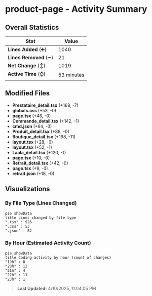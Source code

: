 # product-page - Activity Summary 

## Overall Statistics

| Stat                   | Value                                                             |
| ---------------------- | ----------------------------------------------------------------- |
| **Lines Added** (➕)   | 1040                                          |
| **Lines Removed** (➖) | 21                                        |
| **Net Change** (↕)    | 1019                |
| **Active Time** (⌚)   | 53 minutes |


## Modified Files
- **Prestataire_detail.tsx** (+168, -7)
- **globals.css** (+53, -0)
- **page.tsx** (+48, -0)
- **Commande_detail.tsx** (+142, -1)
- **cmd.json** (+64, -0)
- **Produit_detail.tsx** (+88, -0)
- **Boutique_detail.tsx** (+198, -11)
- **layout.tsx** (+28, -0)
- **layout.tsx** (+52, -1)
- **Laala_detail.tsx** (+120, -1)
- **page.tsx** (+10, -0)
- **Retrait_detail.tsx** (+42, -0)
- **page.tsx** (+9, -0)
- **retrait.json** (+18, -0)

## Visualizations

### By File Type (Lines Changed)

```mermaid
pie showData
title Lines changed by file type
".tsx" : 926
".css" : 53
".json" : 82
```

### By Hour (Estimated Activity Count)

```mermaid
pie showData
title Coding activity by hour (count of changes)
"19h" : 8
"20h" : 12
"21h" : 4
"22h" : 11
"23h" : 1
```


> **Last Updated:** 4/10/2025, 11:04:05 PM
